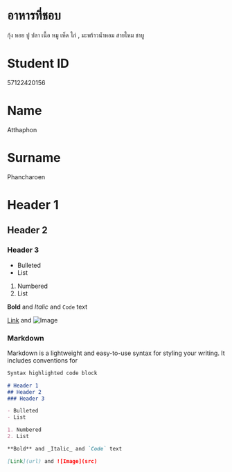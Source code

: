 # อาหารที่ชอบ
กุ้ง หอย ปู ปลา เนื้อ หมู เห็ด ไก่ , มะพร้าวน้ำหอม สายไหม ชาบู

# Student ID
57122420156
# Name
Atthaphon
# Surname
Phancharoen
# Header 1
## Header 2
### Header 3

- Bulleted
- List

1. Numbered
2. List

**Bold** and _Italic_ and `Code` text

[Link](url) and ![Image](src)

### Markdown

Markdown is a lightweight and easy-to-use syntax for styling your writing. It includes conventions for

```markdown
Syntax highlighted code block

# Header 1
## Header 2
### Header 3

- Bulleted
- List

1. Numbered
2. List

**Bold** and _Italic_ and `Code` text

[Link](url) and ![Image](src)
